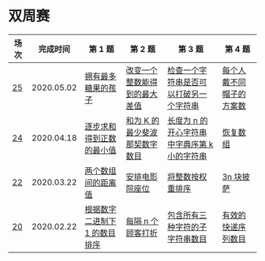# 双周赛

**场次**|**完成时间**|**第 1 题**|**第 2 题**|**第 3 题**|**第 4 题**
--------|------------|-----------|-----------|-----------|-----------
[25](./第%2025%20场双周赛)|2020.05.02|[拥有最多糖果的孩子](./第%2025%20场双周赛/5384.%20拥有最多糖果的孩子)|[改变一个整数能得到的最大差值](./第%2025%20场双周赛/5385.%20改变一个整数能得到的最大差值)|[检查一个字符串是否可以打破另一个字符串](./第%2025%20场双周赛/5386.%20检查一个字符串是否可以打破另一个字符串)|[每个人戴不同帽子的方案数](./第%2025%20场双周赛/5387.%20每个人戴不同帽子的方案数)
[24](./第%2024%20场双周赛)|2020.04.18|[逐步求和得到正数的最小值](./第%2024%20场双周赛/5372.%20逐步求和得到正数的最小值)|[和为 K 的最少斐波那契数字数目](./第%2024%20场双周赛/5373.%20和为%20K%20的最少斐波那契数字数目)|[长度为 n 的开心字符串中字典序第 k 小的字符串](./第%2024%20场双周赛/5374.%20长度为%20n%20的开心字符串中字典序第%20k%20小的字符串)|[恢复数组](./第%2024%20场双周赛/5375.%20恢复数组)
[22](./第%2022%20场双周赛)|2020.03.22|[两个数组间的距离值](./第%2022%20场双周赛/5348.%20两个数组间的距离值)|[安排电影院座位](./第%2022%20场双周赛/5349.%20安排电影院座位)|[将整数按权重排序](./第%2022%20场双周赛/5350.%20将整数按权重排序)|[3n 块披萨](./第%2022%20场双周赛/5351.%203n%20块披萨)
[20](./第%2020%20场双周赛)|2020.02.22|[根据数字二进制下 1 的数目排序](./第%2020%20场双周赛/5323.%20根据数字二进制下%201%20的数目排序)|[每隔 n 个顾客打折](./第%2020%20场双周赛/5324.%20每隔%20n%20个顾客打折)|[包含所有三种字符的子字符串数目](./第%2020%20场双周赛/5325.%20包含所有三种字符的子字符串数目)|[有效的快递序列数目](./第%2020%20场双周赛/5326.%20有效的快递序列数目)
